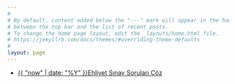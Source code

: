 ```yaml
---
#
# By default, content added below the "---" mark will appear in the home page
# between the top bar and the list of recent posts.
# To change the home page layout, edit the _layouts/home.html file.
# https://jekyllrb.com/docs/themes/#overriding-theme-defaults
#
layout: page
---
```

-  [{{ "now" | date: "%Y" }}Ehliyet Sınav Soruları Çöz](https://forms.gle/V7VTqNYJG4UVSaT36 "Ehliyet Sınav Soruları Çöz")


